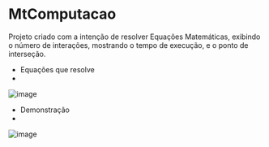 ﻿# MtComputacao
 
 Projeto criado com a intenção de resolver Equações Matemáticas, exibindo o número de interações, mostrando o tempo de execução, e o ponto de interseção.
 
 - Equações que resolve
 - 
![image](https://user-images.githubusercontent.com/80602315/150986116-6f95da38-c0ba-479d-9d29-a93d8604daec.png)
 
 
 - Demonstração
 - 
 ![image](https://user-images.githubusercontent.com/80602315/150986002-f6d129e0-c943-4abf-8d2a-f56b3eddd118.png)




